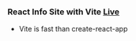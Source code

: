 ### React Info Site with Vite [Live](react-info-site-vite.netlify.app)

- Vite is fast than create-react-app

